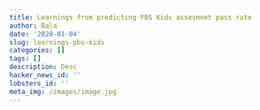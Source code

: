 ```yaml
---
title: Learnings from predicting PBS Kids assesmnet pass rate
author: Bala
date: '2020-01-04'
slug: learnings-pbs-kids
categories: []
tags: []
description: Desc
hacker_news_id: ''
lobsters_id: ''
meta_img: /images/image.jpg
---
```

